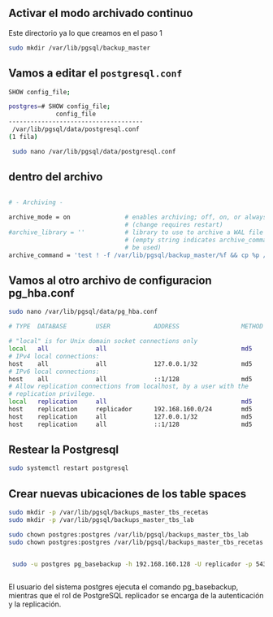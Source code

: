 ## Activar el modo archivado continuo

Este directorio ya lo que creamos en el paso 1
```sh
sudo mkdir /var/lib/pgsql/backup_master
```

## Vamos a editar el `postgresql.conf`

```sh
SHOW config_file;
```
```sh
postgres=# SHOW config_file;
             config_file
-------------------------------------
 /var/lib/pgsql/data/postgresql.conf
(1 fila)
```
```sh
 sudo nano /var/lib/pgsql/data/postgresql.conf
```

## dentro del archivo

```sh

# - Archiving -

archive_mode = on               # enables archiving; off, on, or always
                                # (change requires restart)
#archive_library = ''           # library to use to archive a WAL file
                                # (empty string indicates archive_command should
                                # be used)
archive_command = 'test ! -f /var/lib/pgsql/backup_master/%f && cp %p /var/lib/pgsql/backup_master/%f' # command to use to archive a WAL file
```

## Vamos al otro archivo de configuracion pg_hba.conf

```sh
sudo nano /var/lib/pgsql/data/pg_hba.conf
```

```sh
# TYPE  DATABASE        USER            ADDRESS                 METHOD

# "local" is for Unix domain socket connections only
local   all             all                                     md5
# IPv4 local connections:
host    all             all             127.0.0.1/32            md5
# IPv6 local connections:
host    all             all             ::1/128                 md5
# Allow replication connections from localhost, by a user with the
# replication privilege.
local   replication     all                                     md5
host    replication     replicador      192.168.160.0/24        md5
host    replication     all             127.0.0.1/32            md5
host    replication     all             ::1/128                 md5
```
## Restear la Postgresql

```sh
sudo systemctl restart postgresql
```

## Crear nuevas ubicaciones de los table spaces

```sh
sudo mkdir -p /var/lib/pgsql/backups_master_tbs_recetas
sudo mkdir -p /var/lib/pgsql/backups_master_tbs_lab

sudo chown postgres:postgres /var/lib/pgsql/backups_master_tbs_lab
sudo chown postgres:postgres /var/lib/pgsql/backups_master_tbs_recetas
```

```sh

 sudo -u postgres pg_basebackup -h 192.168.160.128 -U replicador -p 5432 -D /var/lib/pgsql/backup_master -Fp -Xs -P -R --tablespace-mapping=/var/lib/postgresql/16/tbs_recetas=/var/lib/pgsql/backup_master_tbs_recetas --tablespace-mapping=/var/lib/postgresql/16/tbs_lab=/var/lib/pgsql/backup_master_tbs_lab
 
```


El usuario del sistema postgres ejecuta el comando pg_basebackup, mientras que el rol de PostgreSQL replicador se encarga de la autenticación y la replicación.
